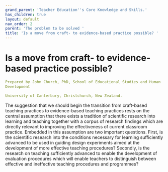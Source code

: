 ```yaml
---
grand_parent: 'Teacher Education''s Core Knowledge and Skills.'
has_children: true
layout: default
nav_order: 2
parent: 'The problem to be solved '
title: 'Is a move from craft- to evidence-based practice possible? '
---
```

# Is a move from craft- to evidence-based practice possible?


```yaml
Prepared by John Church, PhD, School of Educational Studies and Human
Development

University of Canterbury, Christchurch, New Zealand.
```


The suggestion that we should begin the transition from craft-based
teaching practices to evidence-based teaching practices rests on the
central assumption that there exists a tradition of scientific research
into learning and teaching together with a corpus of research findings
which are directly relevant to improving the effectiveness of current
classroom practice. Embedded in this assumption are two important
questions. First, is the scientific research into the conditions
necessary for learning sufficiently advanced to be used in guiding
design experiments aimed at the development of more effective teaching
procedures? Secondly, is the research on teaching sufficiently advanced
to enable the development of evaluation procedures which will enable
teachers to distinguish between effective and ineffective teaching
procedures and programmes?
